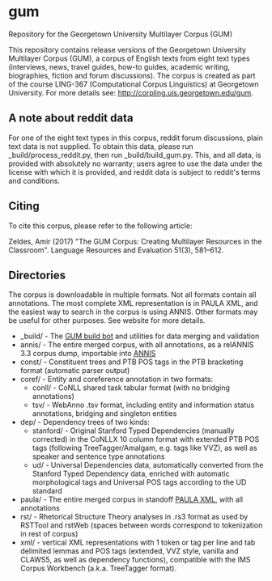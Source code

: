# gum
Repository for the Georgetown University Multilayer Corpus (GUM)

This repository contains release versions of the Georgetown University Multilayer Corpus (GUM), a corpus of English texts from eight text types (interviews, news, travel guides, how-to guides, academic writing, biographies, fiction and forum discussions). The corpus is created as part of the course LING-367 (Computational Corpus Linguistics) at Georgetown University. For more details see: http://corpling.uis.georgetown.edu/gum.

## A note about reddit data
For one of the eight text types in this corpus, reddit forum discussions, plain text data is not supplied. To obtain this data, please run _build/process_reddit.py, then run _build/build_gum.py. This, and all data, is provided with absolutely no warranty; users agree to use the data under the license with which it is provided, and reddit data is subject to reddit's terms and conditions.

## Citing
To cite this corpus, please refer to the following article:

Zeldes, Amir (2017) "The GUM Corpus: Creating Multilayer Resources in the Classroom". Language Resources and Evaluation 51(3), 581–612. 

## Directories
The corpus is downloadable in multiple formats. Not all formats contain all annotations. The most complete XML representation is in PAULA XML, and the easiest way to search in the corpus is using ANNIS. Other formats may be useful for other purposes. See website for more details.

  * _build/ - The [GUM build bot](https://corpling.uis.georgetown.edu/gum/build.html) and utilities for data merging and validation
  * annis/ - The entire merged corpus, with all annotations, as a relANNIS 3.3 corpus dump, importable into [ANNIS](http://corpus-tools.org/annis)
  * const/ - Constituent trees and PTB POS tags in the PTB bracketing format (automatic parser output)
  * coref/ - Entity and coreference annotation in two formats: 
    * conll/ - CoNLL shared task tabular format (with no bridging annotations)
    * tsv/ - WebAnno .tsv format, including entity and information status annotations, bridging and singleton entities
  * dep/ - Dependency trees of two kinds:
    * stanford/ - Original Stanford Typed Dependencies (manually corrected) in the CoNLLX 10 column format with extended PTB POS tags (following TreeTagger/Amalgam, e.g. tags like VVZ), as well as speaker and sentence type annotations
    * ud/ - Universal Dependencies data, automatically converted from the Stanford Typed Dependency data, enriched with automatic morphological tags and Universal POS tags according to the UD standard
  * paula/ - The entire merged corpus in standoff [PAULA XML](https://www.sfb632.uni-potsdam.de/en/paula.html), with all annotations
  * rst/ - Rhetorical Structure Theory analyses in .rs3 format as used by RSTTool and rstWeb (spaces between words correspond to tokenization in rest of corpus)
  * xml/ - vertical XML representations with 1 token or tag per line and tab delimited lemmas and POS tags (extended, VVZ style, vanilla and CLAWS5, as well as dependency functions), compatible with the IMS Corpus Workbench (a.k.a. TreeTagger format).